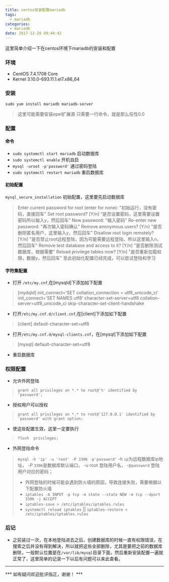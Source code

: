 ```yaml
---
title: centos安装配置mariadb
tags:
  - mariadb
categories:
  - mariadb
date: 2017-12-28 09:44:42
---
```


这里简单介绍一下在centos环境下mariadb的安装和配置

<!-- more -->

### 环境

* CentOS 7.4.1708 Core
* Kernel 3.10.0-693.11.1.el7.x86_64

### 安装

`sudo yum install mariadb mariadb-server`
> 这里可能需要安装epel扩展源
> 只需要一行命令，就是那么任性0.0

### 配置
#### 命令
* `sudo systemctl start mariadb` 启动数据库
* `sudo systemctl enable` 开机自启
* `mysql -uroot -p'password'`  通过密码登陆
* `sudo systemctl restart mariadb` 重启数据库

#### 初始配置
`mysql_secure_installation` 初始配置，这里要先启动数据库
> Enter current password for root (enter for none): "初始运行，没有密码，直接回车"
> Set root password? [Y/n]  “是否设置密码，这里需要设置密码所以输入y，然后回车”
> New password: "输入密码"
> Re-enter new password: "再次输入密码确认"
> Remove anonymous users? [Y/n]  "是否删除匿名用户，这里输入y，然后回车"
> Disallow root login remotely? [Y/n] "是否禁止root远程登陆，因为可能需要远程登陆，所以这里输入n，然后回车"
> Remove test database and access to it? [Y/n]  "是否删除测试数据库，根据需要"
> Reload privilege tables now? [Y/n]  "是否重新加载权限，数据y，然后回车"
> 至此初始化配置已经完成，可以尝试登陆和学习

#### 字符集配置
* 打开 `/etc/my.cnf`,在[mysqld]下添加如下配置
> [mydqld]
> init_connect='SET collation_connection = utf8_unicode_ci'
> init_connect='SET NAMES utf8'
> character-set-server=utf8
> collation-server=utf8_unicode_ci
> skip-character-set-client-handshake

* 打开`/etc/my.cnf.d/client.cnf`,在[client]下添加如下配置
> [client]
> default-character-set=utf8

* 打开`/etc/my.cnf.d/mysql-clients.cnf`，在[mysql]下添加如下配置
> [mysql]
> default-character-set=utf8

* 重启数据库

### 权限配置

* 允许外网登陆
> `grant all privileges on *.* to root@'%' identified by 'password';`

* 授权用户可以授权
> `grant all privileges on *.* to root@'127.0.0.1' identified by 'password' with grant option;`

* 使这些配置生效，这里一定要执行
> `flush  privileges;`

* 外网登陆命令
> `mysql -h 'ip' -u 'root' -P 3306 -p'password'`
> -h `ip`为远程数据库ip地址，
> -P `3306`是数据库默认端口，
> -u root 登陆用户名，
> -p`password` 登陆用户对应的密码；
> * 外网登陆的时候可能会遇到防火墙的原因，导致连接失败，需要根据以下配置防火墙
> * `iptables -A INPUT -p tcp -m state --state NEW -m tcp --dport 3306 -j ACCEPT`
> * `iptables-save > /etc/iptables/iptables.rules`
> * `systemctl reload iptables` || `iptables-restore < /etc/iptables/iptables.rules`

### 后记
* 之前装过一次，在本地登陆进去之后，创建数据库的时候一直有权限错误，在搜索之后并没有得到解决，所以就把这些全部删除，尤其是要把之前的数据库删除，一般默认位置是在`/var/lib/mysql`目录下面，然后重新安装配置一遍就正常了，这里简单的记录一下以后有问题可以来此查看。

---

*** 如有疑问欢迎批评指正，谢谢！ ***

